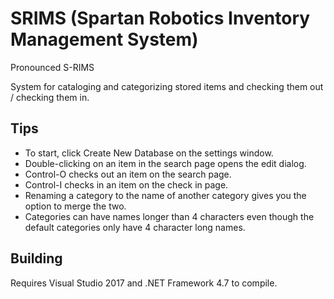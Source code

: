# SRIMS (Spartan Robotics Inventory Management System)

Pronounced S-RIMS

System for cataloging and categorizing stored items and checking them out / checking them in.

## Tips
 - To start, click Create New Database on the settings window.
 - Double-clicking on an item in the search page opens the edit dialog.
 - Control-O checks out an item on the search page.
 - Control-I checks in an item on the check in page.
 - Renaming a category to the name of another category gives you the option to merge the two.
 - Categories can have names longer than 4 characters even though the default categories only have 4 character long names.

## Building
Requires Visual Studio 2017 and .NET Framework 4.7 to compile.
